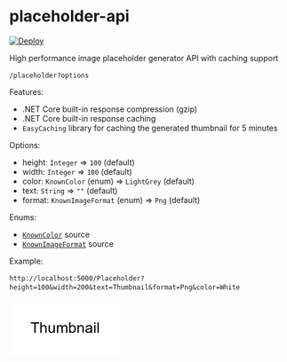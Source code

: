 # placeholder-api

[![Deploy](https://www.herokucdn.com/deploy/button.svg)](https://heroku.com/deploy)

High performance image placeholder generator API with caching support

```
/placeholder?options
```

Features:
- .NET Core built-in response compression (gzip)
- .NET Core built-in response caching
- `EasyCaching` library for caching the generated thumbnail for 5 minutes

Options:
- height: `Integer` => `100` (default)
- width: `Integer` => `100` (default)
- color: `KnownColor` (enum) => `LightGrey` (default)
- text: `String` => `""` (default)
- format: `KnownImageFormat` (enum) => `Png` (default)

Enums:
- [`KnownColor`](https://docs.microsoft.com/en-us/dotnet/api/system.drawing.knowncolor?view=net-5.0#fields) source
- [`KnownImageFormat`](https://docs.microsoft.com/en-us/dotnet/api/system.drawing.imaging.imageformat?view=dotnet-plat-ext-5.0#properties) source

Example:
```
http://localhost:5000/Placeholder?height=100&width=200&text=Thumbnail&format=Png&color=White
```

![Thumbnail](thumbnail.png)
